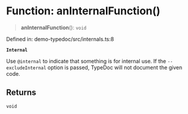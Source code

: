 # Function: anInternalFunction()

> **anInternalFunction**(): `void`

Defined in: demo-typedoc/src/internals.ts:8

**`Internal`**

Use `@internal` to indicate that something is for internal use. If the
`--excludeInternal` option is passed, TypeDoc will not document the given
code.

## Returns

`void`
